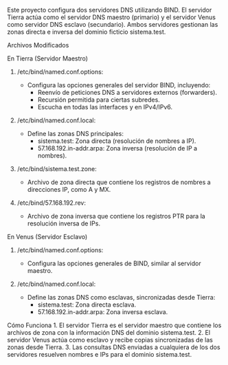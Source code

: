 Este proyecto configura dos servidores DNS utilizando BIND. El servidor Tierra actúa como el servidor DNS maestro (primario) y el servidor Venus como servidor DNS esclavo (secundario). Ambos servidores gestionan las zonas directa e inversa del dominio ficticio sistema.test.

Archivos Modificados

En Tierra (Servidor Maestro)

1. /etc/bind/named.conf.options:

   - Configura las opciones generales del servidor BIND, incluyendo:
       - Reenvío de peticiones DNS a servidores externos (forwarders).
       - Recursión permitida para ciertas subredes.
       - Escucha en todas las interfaces y en IPv4/IPv6.

2. /etc/bind/named.conf.local:

    - Define las zonas DNS principales:
        - sistema.test: Zona directa (resolución de nombres a IP).
        - 57.168.192.in-addr.arpa: Zona inversa (resolución de IP a nombres).

3. /etc/bind/sistema.test.zone:

    - Archivo de zona directa que contiene los registros de nombres a direcciones IP, como A y MX.

4. /etc/bind/57.168.192.rev:

    - Archivo de zona inversa que contiene los registros PTR para la resolución inversa de IPs.


En Venus (Servidor Esclavo)

1. /etc/bind/named.conf.options:

    - Configura las opciones generales de BIND, similar al servidor maestro.
2. /etc/bind/named.conf.local:

   - Define las zonas DNS como esclavas, sincronizadas desde Tierra:
       - sistema.test: Zona directa esclava.
       - 57.168.192.in-addr.arpa: Zona inversa esclava.
         

Cómo Funciona
    1. El servidor Tierra es el servidor maestro que contiene los archivos de zona con la información DNS del dominio sistema.test.
    2. El servidor Venus actúa como esclavo y recibe copias sincronizadas de las zonas desde Tierra.
    3. Las consultas DNS enviadas a cualquiera de los dos servidores resuelven nombres e IPs para el dominio sistema.test. 
